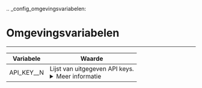 .. _config_omgevingsvariabelen:

Omgevingsvariabelen
===================

 
---------------------------------
| **Variabele**                      | **Waarde**                                                                                                  |
|------------------------------------|----------------------------------------------------------------------------------------------------------|
| API_KEY__N            | Lijst van uitgegeven API keys. <details> <summary>Meer informatie </summary>Er kunnen meerdere API keys opgenomen worden in de configuratie: API_KEY__0, API_KEY__1, etc. De API keys kunnen elke willekeurige waarde hebben. Calls naar de api moeten voorzien zijn van een 'X-API-KEY' header met als waarde een van deze API keys</details>         |
